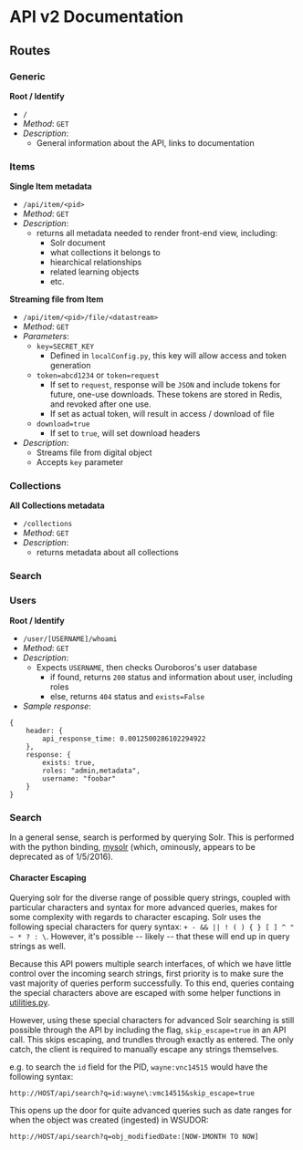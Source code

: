 # API v2 Documentation

## Routes

### Generic

**Root / Identify**<br>
  * `/`
  * *Method*: `GET`
  * *Description*:
    * General information about the API, links to documentation

### Items

**Single Item metadata**<br>
  * `/api/item/<pid>`
  * *Method*: `GET`
  * *Description*:
    * returns all metadata needed to render front-end view, including:
      * Solr document
      * what collections it belongs to
      * hiearchical relationships
      * related learning objects
      * etc.

**Streaming file from Item**

  * `/api/item/<pid>/file/<datastream>`
  * *Method*: `GET`
  * *Parameters*:
    * `key=SECRET_KEY`
      * Defined in `localConfig.py`, this key will allow access and token generation
    * `token=abcd1234` or `token=request`
      * If set to `request`, response will be `JSON` and include tokens for future, one-use downloads.  These tokens are stored in Redis, and revoked after one use.
      * If set as actual token, will result in access / download of file
    * `download=true`
      * If set to `true`, will set download headers
  * *Description*:
    * Streams file from digital object
    * Accepts `key` parameter

### Collections

**All Collections metadata**<br>
  * `/collections`
  * *Method*: `GET`
  * *Description*:
    * returns metadata about all collections

### Search

### Users

**Root / Identify**<br>
  * `/user/[USERNAME]/whoami`
  * *Method*: `GET`
  * *Description*:
    * Expects `USERNAME`, then checks Ouroboros's user database
      * if found, returns `200` status and information about user, including roles
      * else, returns `404` status and `exists=False`
  * *Sample response*:<br>
```
{
    header: {
        api_response_time: 0.0012500286102294922
    },
    response: {
        exists: true,
        roles: "admin,metadata",
        username: "foobar"
    }
}
```

### Search

In a general sense, search is performed by querying Solr.  This is performed with the python binding, [mysolr](https://pypi.python.org/pypi/mysolr/) (which, ominously, appears to be deprecated as of 1/5/2016).

#### Character Escaping

Querying solr for the diverse range of possible query strings, coupled with particular characters and syntax for more advanced queries, makes for some complexity with regards to character escaping.  Solr uses the following special characters for query syntax: `+ - && || ! ( ) { } [ ] ^ " ~ * ? : \`.  However, it's possible -- likely -- that these will end up in query strings as well.

Because this API powers multiple search interfaces, of which we have little control over the incoming search strings, first priority is to make sure the vast majority of queries perform successfully.  To this end, queries containg the special characters above are escaped with some helper functions in [utilities.py](utilities.py).

However, using these special characters for advanced Solr searching is still possible through the API by including the flag, `skip_escape=true` in an API call.  This skips escaping, and trundles through exactly as entered.  The only catch, the client is required to manually escape any strings themselves.

e.g. to search the `id` field for the PID, `wayne:vnc14515` would have the following syntax:

```
http://HOST/api/search?q=id:wayne\:vmc14515&skip_escape=true
```

This opens up the door for quite advanced queries such as date ranges for when the object was created (ingested) in WSUDOR:

```
http://HOST/api/search?q=obj_modifiedDate:[NOW-1MONTH TO NOW]
```

















